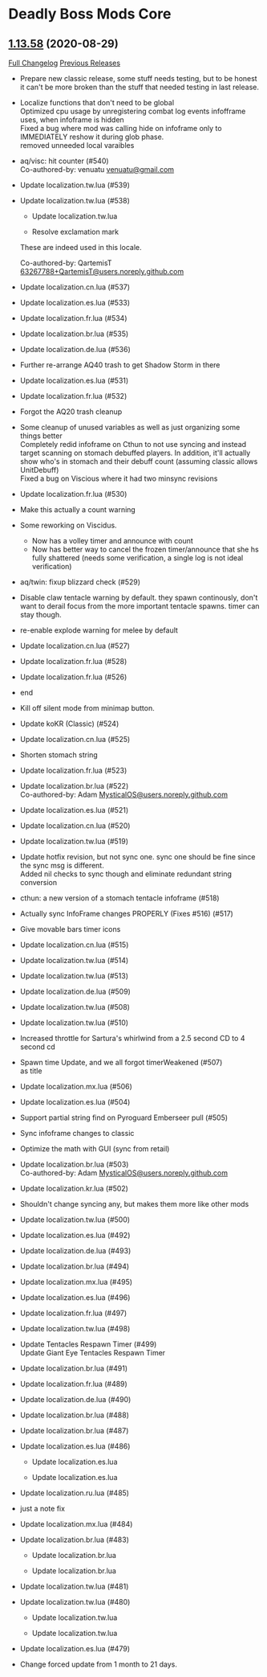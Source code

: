 # Deadly Boss Mods Core

## [1.13.58](https://github.com/DeadlyBossMods/DBM-Classic/tree/1.13.58) (2020-08-29)
[Full Changelog](https://github.com/DeadlyBossMods/DBM-Classic/compare/1.13.57...1.13.58) [Previous Releases](https://github.com/DeadlyBossMods/DBM-Classic/releases)

- Prepare new classic release, some stuff needs testing, but to be honest it can't be more broken than the stuff that needed testing in last release.  
- Localize functions that don't need to be global  
    Optimized cpu usage by unregistering combat log events infofframe uses, when infoframe is hidden  
    Fixed a bug where mod was calling hide on infoframe only to IMMEDIATELY reshow it during glob phase.  
    removed unneeded local varaibles  
- aq/visc: hit counter (#540)  
    Co-authored-by: venuatu <venuatu@gmail.com>  
- Update localization.tw.lua (#539)  
- Update localization.tw.lua (#538)  
    * Update localization.tw.lua  
    * Resolve exclamation mark  
    These are indeed used in this locale.  
    Co-authored-by: QartemisT <63267788+QartemisT@users.noreply.github.com>  
- Update localization.cn.lua (#537)  
- Update localization.es.lua (#533)  
- Update localization.fr.lua (#534)  
- Update localization.br.lua (#535)  
- Update localization.de.lua (#536)  
- Further re-arrange AQ40 trash to get Shadow Storm in there  
- Update localization.es.lua (#531)  
- Update localization.fr.lua (#532)  
- Forgot the AQ20 trash cleanup  
- Some cleanup of unused variables as well as just organizing some things better  
    Completely redid infoframe on Cthun to not use syncing and instead target scanning on stomach debuffed players. In addition, it'll actually show who's in stomach and their debuff count (assuming classic allows UnitDebuff)  
    Fixed a bug on Viscious where it had two minsync revisions  
- Update localization.fr.lua (#530)  
- Make this actually a count warning  
- Some reworking on Viscidus.  
     - Now has a volley timer and announce with count  
     - Now has better way to cancel the frozen timer/announce that she hs fully shattered (needs some verification, a single log is not ideal verification)  
- aq/twin: fixup blizzard check (#529)  
- Disable claw tentacle warning by default. they spawn continously, don't want to derail focus from the more important tentacle spawns. timer can stay though.  
- re-enable explode warning for melee by default  
- Update localization.cn.lua (#527)  
- Update localization.fr.lua (#528)  
- Update localization.fr.lua (#526)  
- end  
- Kill off silent mode from minimap button.  
- Update koKR (Classic) (#524)  
- Update localization.cn.lua (#525)  
- Shorten stomach string  
- Update localization.fr.lua (#523)  
- Update localization.br.lua (#522)  
    Co-authored-by: Adam <MysticalOS@users.noreply.github.com>  
- Update localization.es.lua (#521)  
- Update localization.cn.lua (#520)  
- Update localization.tw.lua (#519)  
- Update hotfix revision, but not sync one. sync one should be fine since the sync msg is different.  
    Added nil checks to sync though and eliminate redundant string conversion  
- cthun: a new version of a stomach tentacle infoframe (#518)  
- Actually sync InfoFrame changes PROPERLY (Fixes #516) (#517)  
- Give movable bars timer icons  
- Update localization.cn.lua (#515)  
- Update localization.tw.lua (#514)  
- Update localization.tw.lua (#513)  
- Update localization.de.lua (#509)  
- Update localization.tw.lua (#508)  
- Update localization.tw.lua (#510)  
- Increased throttle for Sartura's whirlwind from a 2.5 second CD to 4 second cd  
- Spawn time Update, and we all forgot timerWeakened (#507)  
    as title  
- Update localization.mx.lua (#506)  
- Update localization.es.lua (#504)  
- Support partial string find on Pyroguard Emberseer pull (#505)  
- Sync infoframe changes to classic  
- Optimize the math with GUI (sync from retail)  
- Update localization.br.lua (#503)  
    Co-authored-by: Adam <MysticalOS@users.noreply.github.com>  
- Update localization.kr.lua (#502)  
- Shouldn't change syncing any, but makes them more like other mods  
- Update localization.tw.lua (#500)  
- Update localization.es.lua (#492)  
- Update localization.de.lua (#493)  
- Update localization.br.lua (#494)  
- Update localization.mx.lua (#495)  
- Update localization.es.lua (#496)  
- Update localization.fr.lua (#497)  
- Update localization.tw.lua (#498)  
- Update Tentacles Respawn Timer (#499)  
    Update Giant Eye Tentacles Respawn Timer  
- Update localization.br.lua (#491)  
- Update localization.fr.lua (#489)  
- Update localization.de.lua (#490)  
- Update localization.br.lua (#488)  
- Update localization.br.lua (#487)  
- Update localization.es.lua (#486)  
    * Update localization.es.lua  
    * Update localization.es.lua  
- Update localization.ru.lua (#485)  
- just a note fix  
- Update localization.mx.lua (#484)  
- Update localization.br.lua (#483)  
    * Update localization.br.lua  
    * Update localization.br.lua  
- Update localization.tw.lua (#481)  
- Update localization.tw.lua (#480)  
    * Update localization.tw.lua  
    * Update localization.tw.lua  
- Update localization.es.lua (#479)  
- Change forced update from 1 month to 21 days.  
